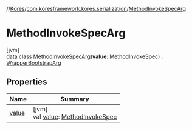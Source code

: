 //[Kores](../../../index.md)/[com.koresframework.kores.serialization](../index.md)/[MethodInvokeSpecArg](index.md)

# MethodInvokeSpecArg

[jvm]\
data class [MethodInvokeSpecArg](index.md)(**value**: [MethodInvokeSpec](../../com.koresframework.kores.common/-method-invoke-spec/index.md)) : [WrapperBootstrapArg](../-wrapper-bootstrap-arg/index.md)

## Properties

| Name | Summary |
|---|---|
| [value](value.md) | [jvm]<br>val [value](value.md): [MethodInvokeSpec](../../com.koresframework.kores.common/-method-invoke-spec/index.md) |
